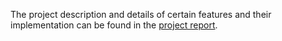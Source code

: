 The project description and details of certain features and their implementation can be found in the [project report]([url](https://github.com/DanaKharaz/mystery/blob/main/project%20report.pdf)).
